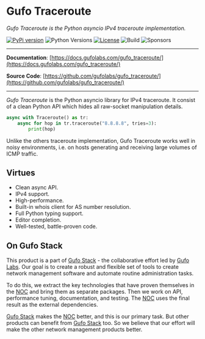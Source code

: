 # Gufo Traceroute

*Gufo Traceroute is the Python asyncio IPv4 traceroute implementation.*

[![PyPi version](https://img.shields.io/pypi/v/gufo_traceroute.svg)](https://pypi.python.org/pypi/gufo_traceroute/)
![Python Versions](https://img.shields.io/pypi/pyversions/gufo_traceroute)
[![License](https://img.shields.io/badge/License-BSD_3--Clause-blue.svg)](https://opensource.org/licenses/BSD-3-Clause)
![Build](https://img.shields.io/github/workflow/status/gufolabs/gufo_traceroute/Run%20Tests/master)
![Sponsors](https://img.shields.io/github/sponsors/gufolabs)

---

**Documentation**: [https://docs.gufolabs.com/gufo_traceroute/](https://docs.gufolabs.com/gufo_traceroute/)

**Source Code**: [https://github.com/gufolabs/gufo_traceroute/](https://github.com/gufolabs/gufo_traceroute/)

---

*Gufo Traceroute* is the Python asyncio library for IPv4 traceroute. It consist of a clean Python API
which hides all raw-socket manipulation details.

``` py
async with Traceroute() as tr:
    async for hop in tr.traceroute("8.8.8.8", tries=3):
        print(hop)
```

Unlike the others traceroute implementation, Gufo Traceroute works well in noisy environments,
i.e. on hosts generating and receiving large volumes of ICMP traffic.

## Virtues

* Clean async API.
* IPv4 support.
* High-performance.
* Built-in whois client for AS number resolution.
* Full Python typing support.
* Editor completion.
* Well-tested, battle-proven code.

## On Gufo Stack

This product is a part of [Gufo Stack][Gufo Stack] - the collaborative effort 
led by [Gufo Labs][Gufo Labs]. Our goal is to create a robust and flexible 
set of tools to create network management software and automate 
routine administration tasks.

To do this, we extract the key technologies that have proven themselves 
in the [NOC][NOC] and bring them as separate packages. Then we work on API,
performance tuning, documentation, and testing. The [NOC][NOC] uses the final result
as the external dependencies.

[Gufo Stack][Gufo Stack] makes the [NOC][NOC] better, and this is our primary task. But other products
can benefit from [Gufo Stack][Gufo Stack] too. So we believe that our effort will make 
the other network management products better.

[Gufo Labs]: https://gufolabs.com/
[Gufo Stack]: https://gufolabs.com/products/gufo-stack/
[NOC]: https://getnoc.com/